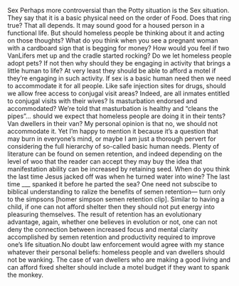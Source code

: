 Sex
Perhaps more controversial than the Potty situation is the Sex situation. They say that it is a basic 
physical need on the order of Food. Does that ring true? That all depends. It may sound good for a 
housed person in a functional life. But should homeless people be thinking about it and acting on 
those thoughts? What do you think when you see a pregnant woman with a cardboard sign that is 
begging for money? How would you feel if two VanLifers met up and the cradle started rocking? Do 
we let homeless people adopt pets? If not then why should they be engaging in activity that brings a 
little human to life? At very least they should be able to afford a motel if they’re engaging in such 
activity. If sex is a basic human need then we need to accommodate it for all people. Like safe 
injection sites for drugs, should we allow free access to conjugal visit areas? Indeed, are all inmates 
entitled to conjugal visits with their wives? Is masturbation endorsed and accommodated? We’re told 
that masturbation is healthy and “cleans the pipes”… should we expect that homeless people are 
doing it in their tents? Van dwellers in their van? 
My personal opinion is that no, we should not accommodate it. Yet I’m happy to mention it because 
it’s a question that may burn in everyone’s mind, or maybe I am just a thorough pervert for 
considering the full hierarchy of so-called basic human needs. Plenty of literature can be found on 
semen retention, and indeed depending on the level of woo that the reader can accept they may buy 
the idea that manifestation ability can be increased by retaining seed. When do you think the last time 
Jesus jacked off was when he turned water into wine? The last time ___ spanked it before he parted 
the sea? One need not subscibe to biblical understanding to ralize the benefits of semen retention—
turn only to the simpsons [homer simpson semen retention clip]. Similar to having a child, if one can 
not afford shelter then they should not put energy into pleasuring themselves. The result of retention 
has an evolutionary advantage, again, whether one believes in evolution or not, one can not deny the 
connection between increased focus and mental clarity accomplished by semen retention and 
productivity required to improve one’s life situation.No doubt law enforcement would agree with my stance whatever their personal beliefs: homeless 
people and van dwellers should not be wanking. The case of van dwellers who are making a good 
living and can afford fixed shelter should include a motel budget if they want to spank the monkey.